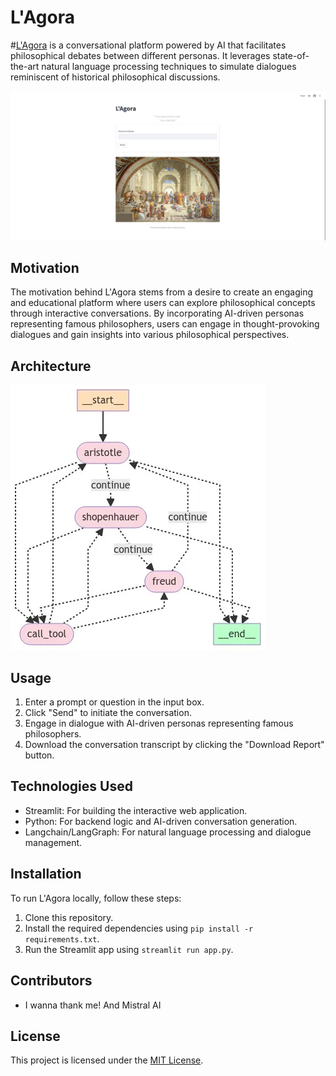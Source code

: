 # L'Agora

#[L'Agora](https://algora.streamlit.app) is a conversational platform powered by AI that facilitates philosophical debates between different personas. It leverages state-of-the-art natural language processing techniques to simulate dialogues reminiscent of historical philosophical discussions.

![L'Agora](page_website.png)

## Motivation

The motivation behind L'Agora stems from a desire to create an engaging and educational platform where users can explore philosophical concepts through interactive conversations. By incorporating AI-driven personas representing famous philosophers, users can engage in thought-provoking dialogues and gain insights into various philosophical perspectives.

## Architecture

![Architecture](download.webp)

## Usage

1. Enter a prompt or question in the input box.
2. Click "Send" to initiate the conversation.
3. Engage in dialogue with AI-driven personas representing famous philosophers.
4. Download the conversation transcript by clicking the "Download Report" button.

## Technologies Used

- Streamlit: For building the interactive web application.
- Python: For backend logic and AI-driven conversation generation.
- Langchain/LangGraph: For natural language processing and dialogue management.

## Installation

To run L'Agora locally, follow these steps:

1. Clone this repository.
2. Install the required dependencies using `pip install -r requirements.txt`.
3. Run the Streamlit app using `streamlit run app.py`.

## Contributors

- I wanna thank me! And Mistral AI

## License

This project is licensed under the [MIT License](LICENSE).
